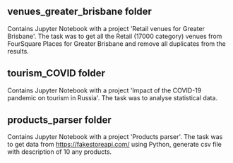 ## venues_greater_brisbane folder 
Contains Jupyter Notebook with a project 'Retail venues for Greater Brisbane'. The task was to get all the Retail (17000 category) venues from FourSquare Places for Greater Brisbane and remove all duplicates from the results.
## tourism_COVID folder 
Contains Jupyter Notebook with a project 'Impact of the COVID-19 pandemic on tourism in Russia'. The task was to analyse statistical data.
## products_parser folder 
Contains Jupyter Notebook with a project 'Products parser'. The task was to get data from https://fakestoreapi.com/ using Python, generate csv file with description of 10 any products. 
